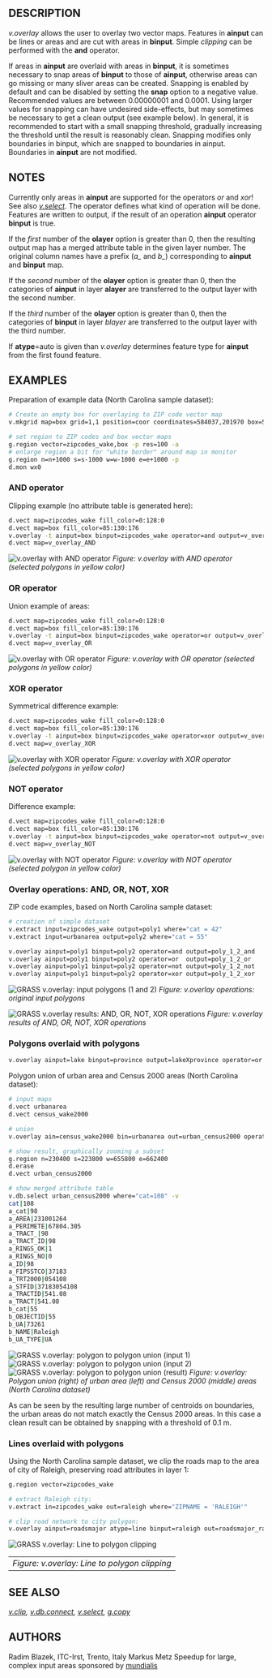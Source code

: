 ## DESCRIPTION

*v.overlay* allows the user to overlay two vector maps. Features in
**ainput** can be lines or areas and are cut with areas in **binput**.
Simple *clipping* can be performed with the **and** operator.

If areas in **ainput** are overlaid with areas in **binput**, it is
sometimes necessary to snap areas of **binput** to those of **ainput**,
otherwise areas can go missing or many sliver areas can be created.
Snapping is enabled by default and can be disabled by setting the
**snap** option to a negative value. Recommended values are between
0.00000001 and 0.0001. Using larger values for snapping can have
undesired side-effects, but may sometimes be necessary to get a clean
output (see example below). In general, it is recommended to start with
a small snapping threshold, gradually increasing the threshold until the
result is reasonably clean. Snapping modifies only boundaries in binput,
which are snapped to boundaries in ainput. Boundaries in **ainput** are
not modified.

## NOTES

Currently only areas in **ainput** are supported for the operators *or*
and *xor*! See also *[v.select](v.select.md)*. The operator defines what
kind of operation will be done. Features are written to output, if the
result of an operation **ainput** operator **binput** is true.

If the *first* number of the **olayer** option is greater than 0, then
the resulting output map has a merged attribute table in the given layer
number. The original column names have a prefix (*a\_* and *b\_*)
corresponding to **ainput** and **binput** map.

If the *second* number of the **olayer** option is greater than 0, then
the categories of **ainput** in layer **alayer** are transferred to the
output layer with the second number.

If the *third* number of the **olayer** option is greater than 0, then
the categories of **binput** in layer *blayer* are transferred to the
output layer with the third number.

If **atype**=auto is given than *v.overlay* determines feature type for
**ainput** from the first found feature.

## EXAMPLES

Preparation of example data (North Carolina sample dataset):

```bash
# Create an empty box for overlaying to ZIP code vector map
v.mkgrid map=box grid=1,1 position=coor coordinates=584037,201970 box=50000,50000

# set region to ZIP codes and box vector maps
g.region vector=zipcodes_wake,box -p res=100 -a
# enlarge region a bit for "white border" around map in monitor
g.region n=n+1000 s=s-1000 w=w-1000 e=e+1000 -p
d.mon wx0
```

### AND operator

Clipping example (no attribute table is generated here):

```bash
d.vect map=zipcodes_wake fill_color=0:128:0
d.vect map=box fill_color=85:130:176
v.overlay -t ainput=box binput=zipcodes_wake operator=and output=v_overlay_AND
d.vect map=v_overlay_AND
```

![v.overlay with AND operator](v_overlay_op_and.png)
*Figure: v.overlay with AND operator (selected polygons in yellow
color)*

### OR operator

Union example of areas:

```bash
d.vect map=zipcodes_wake fill_color=0:128:0
d.vect map=box fill_color=85:130:176
v.overlay -t ainput=box binput=zipcodes_wake operator=or output=v_overlay_OR
d.vect map=v_overlay_OR
```

![v.overlay with OR operator](v_overlay_op_or.png)
*Figure: v.overlay with OR operator (selected polygons in yellow color)*

### XOR operator

Symmetrical difference example:

```bash
d.vect map=zipcodes_wake fill_color=0:128:0
d.vect map=box fill_color=85:130:176
v.overlay -t ainput=box binput=zipcodes_wake operator=xor output=v_overlay_XOR
d.vect map=v_overlay_XOR
```

![v.overlay with XOR operator](v_overlay_op_xor.png)
*Figure: v.overlay with XOR operator (selected polygons in yellow
color)*

### NOT operator

Difference example:

```bash
d.vect map=zipcodes_wake fill_color=0:128:0
d.vect map=box fill_color=85:130:176
v.overlay -t ainput=box binput=zipcodes_wake operator=not output=v_overlay_NOT
d.vect map=v_overlay_NOT
```

![v.overlay with NOT operator](v_overlay_op_not.png)
*Figure: v.overlay with NOT operator (selected polygon in yellow color)*

### Overlay operations: AND, OR, NOT, XOR

ZIP code examples, based on North Carolina sample dataset:

```bash
# creation of simple dataset
v.extract input=zipcodes_wake output=poly1 where="cat = 42"
v.extract input=urbanarea output=poly2 where="cat = 55"

v.overlay ainput=poly1 binput=poly2 operator=and output=poly_1_2_and
v.overlay ainput=poly1 binput=poly2 operator=or  output=poly_1_2_or
v.overlay ainput=poly1 binput=poly2 operator=not output=poly_1_2_not
v.overlay ainput=poly1 binput=poly2 operator=xor output=poly_1_2_xor
```

<img src="v_overlay_poly_1_2.png" data-border="0"
alt="GRASS v.overlay: input polygons (1 and 2)" />
*Figure: v.overlay operations: original input polygons*

<img src="v_overlay_poly_1_2_a_o_n_x.png" data-border="0"
alt="GRASS v.overlay results: AND, OR, NOT, XOR operations" />
*Figure: v.overlay results of AND, OR, NOT, XOR operations*

### Polygons overlaid with polygons

```bash
v.overlay ainput=lake binput=province output=lakeXprovince operator=or
```

Polygon union of urban area and Census 2000 areas (North Carolina
dataset):

```bash
# input maps
d.vect urbanarea
d.vect census_wake2000

# union
v.overlay ain=census_wake2000 bin=urbanarea out=urban_census2000 operator=or

# show result, graphically zooming a subset
g.region n=230400 s=223800 w=655800 e=662400
d.erase
d.vect urban_census2000

# show merged attribute table
v.db.select urban_census2000 where="cat=108" -v
cat|108
a_cat|98
a_AREA|231001264
a_PERIMETE|67804.305
a_TRACT_|98
a_TRACT_ID|98
a_RINGS_OK|1
a_RINGS_NO|0
a_ID|98
a_FIPSSTCO|37183
a_TRT2000|054108
a_STFID|37183054108
a_TRACTID|541.08
a_TRACT|541.08
b_cat|55
b_OBJECTID|55
b_UA|73261
b_NAME|Raleigh
b_UA_TYPE|UA
```

<img src="v_overlay_urbanarea.png" data-border="1"
alt="GRASS v.overlay: polygon to polygon union (input 1)" />
<img src="v_overlay_census_wake2000.png" data-border="1"
alt="GRASS v.overlay: polygon to polygon union (input 2)" />
<img src="v_overlay_urban_census2000.png" data-border="1"
alt="GRASS v.overlay: polygon to polygon union (result)" />
*Figure: v.overlay: Polygon union (right) of urban area (left) and
Census 2000 (middle) areas (North Carolina dataset)*

As can be seen by the resulting large number of centroids on boundaries,
the urban areas do not match exactly the Census 2000 areas. In this case
a clean result can be obtained by snapping with a threshold of 0.1 m.

### Lines overlaid with polygons

Using the North Carolina sample dataset, we clip the roads map to the
area of city of Raleigh, preserving road attributes in layer 1:

```bash
g.region vector=zipcodes_wake

# extract Raleigh city:
v.extract in=zipcodes_wake out=raleigh where="ZIPNAME = 'RALEIGH'"

# clip road network to city polygon:
v.overlay ainput=roadsmajor atype=line binput=raleigh out=roadsmajor_raleigh operator=and olayer=0,1,0
```

![GRASS v.overlay: Line to polygon clipping](v_overlay_area_lines.png)

|                                               |
|-----------------------------------------------|
| *Figure: v.overlay: Line to polygon clipping* |

## SEE ALSO

*[v.clip](v.clip.md), [v.db.connect](v.db.connect.md),
[v.select](v.select.md), [g.copy](g.copy.md)*

## AUTHORS

Radim Blazek, ITC-Irst, Trento, Italy
Markus Metz
Speedup for large, complex input areas sponsored by
[mundialis](https://www.mundialis.de)
